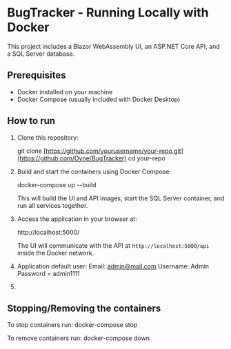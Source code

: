 # BugTracker - Running Locally with Docker

This project includes a Blazor WebAssembly UI, an ASP.NET Core API, and a SQL Server database.

## Prerequisites

- Docker installed on your machine  
- Docker Compose (usually included with Docker Desktop)

## How to run

1. Clone this repository:

    git clone [https://github.com/yourusername/your-repo.git](https://github.com/Oyne/BugTracker)
    cd your-repo

2. Build and start the containers using Docker Compose:

    docker-compose up --build

    This will build the UI and API images, start the SQL Server container, and run all services together.

3. Access the application in your browser at:

    http://localhost:5000/

    The UI will communicate with the API at `http://localhost:5000/api` inside the Docker network.

4. Application default user:
Email: admin@mail.com
Username: Admin
Password = admin1111

5. 
## Stopping/Removing the containers

To stop containers run:
docker-compose stop

To remove containers run:
docker-compose down
